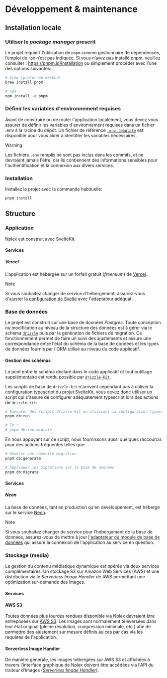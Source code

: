 # Développement & maintenance

## Installation locale

### Utiliser le _package manager_ prescrit

Le projet requiert l'utilisation de `pnpm` comme gestionnaire de dépendences, l’emploi de `npm`
n’est pas indiquée. Si vous n’avez pas installé pnpm, veuillez consulter :
<https://pnpm.io/installation> ou simplement procéder avec l'une des options suivantes:

```sh
# brew (preferred method)
brew install pnpm

# npm
npm install -g pnpm
```

### Définir les variables d'environnement requises

Avant de construire ou de rouler l'application localement, vous devez vous assurer de définir les
variables d'environnement requises dans un fichier .env à la racine du dépôt. Un fichier de
référence [`.env.template`](../.env.template) est disponible pour vous aider à identifier les
variables nécessaires.

> [!WARNING]
>
> Les fichiers `.env` remplis ne sont pas inclus dans les commits, et ne devraient jamais l'être,
> car ils contiennent des informations sensibles pour l'authentification et la connexion aux divers
> services.

### Installation

Installez le projet avec la commande habituelle:

```sh
pnpm install
```

## Structure

### Application

Nplex est construit avec SvelteKit.

#### Services

##### Vercel

L'application est hébergée sur un forfait gratuit (_freemium_) de [Vercel](https://vercel.com/).

> [!NOTE]
>
> Si vous souhaitez changer de service d'hébergement, assurez-vous d'ajuster la
> [configuration de Svelte](../svelte.config.js) avec l'adaptateur adéquat.

### Base de données

Le projet est construit sur une base de données _Postgres_. Toute conception ou modification au
niveau de la structure des données est à gérer via le schéma [`drizzle`](https://orm.drizzle.team/)
puis par la génération de fichiers de migration. Ce fonctionnement permet de faire un suivi des
ajustements et assure une correspondance entre l'état du schéma de la base de données et les types
de données fournis par l'ORM utilisé au niveau du code applicatif.

#### Gestion des schémas

Le pont entre le schéma déclaré dans le code applicatif et tout outillage supplémentaire est rendu
possible par [`drizzle-kit`](https://orm.drizzle.team/kit-docs/overview).

Les scripts de base de `drizzle-kit` n'arrivent cependant pas à utiliser la configuration typescript
du projet SvelteKit, vous devez donc utiliser un script qui s'assure de configurer adéquatement
typescript lors des actions de `drizzle-kit`:

```sh
# Exécuter des scripts drizzle-kit en utilisant la configuration typescript adéquate
pnpm db:run

# Ex.:
# pnpm db:run migrate
```

En nous appuyant sur ce script, nous fournissons aussi quelques raccourcis pour des actions
fréquentes telles que:

```sh
# Générer une nouvelle migration
pnpm db:generate

# Appliquer les migrations sur la base de données
pnpm db:migrate
```

#### Services

##### Neon

La base de données, tant en production qu'en développement, est hébergé sur le service
[Neon](https://neon.tech/).

> [!NOTE]
>
> Si vous souhaitez changer de service pour l'hébergement de la base de données, assurez-vous de
> mettre à jour [l'adaptateur du module de base de données](../src/lib/db/db.server.ts) qui assure
> la connexion de l'application au service en question.

### Stockage (media)

La gestion du contenu médiatique dynamique est opérée via deux services complémentaires. Un stockage
S3 sur Amazon Web Services (AWS) et une distribution via le _Serverless Image Handler_ de AWS
permettant une optimization sur-demande des images.

#### Services

#### AWS S3

Toutes données plus lourdes rendues disponible via Nplex devraient être entreposées sur
[AWS S3](https://aws.amazon.com/fr/s3/). Les images sont normalement téléversées dans leur état
original (pleine résolution, compression minimale, etc.) afin de permettre des ajustement sur mesure
définis au cas par cas via les requêtes de l'application.

#### Serverless Image Handler

De manière générale, les images hébergées sur AWS S3 et affichées à travers l'interface graphique de
Nplex doivent être accédées via l'API du traiteur d'images
([_Serverless Image Handler_](https://aws.amazon.com/solutions/implementations/serverless-image-handler/)).
